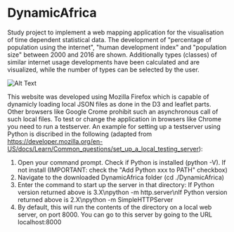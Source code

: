 # DynamicAfrica
Study project to implement a web mapping application for the visualisation of time dependent statistical data. The development of "percentage of population using the internet", "human development index" and "population size" between 2000 and 2016 are shown. Additionally types (classes) of similar internet usage developments have been calculated and are visualized, while the number of types can be selected by the user.   

![Alt Text](https://github.com/lukasalexanderweber/DynamicAfrica/blob/master/gif/ezgif.com-video-to-gif.gif)

This website was developed using Mozilla Firefox which is capable of dynamicly loading local JSON files as done in the D3 and leaflet parts. Other browsers like Google Crome prohibit such an asynchronous call of such local files. To test or change the application in browsers like Chrome you need to run a testserver. An example for setting up a testserver using Python is discribed in the following (adapted from https://developer.mozilla.org/en-US/docs/Learn/Common_questions/set_up_a_local_testing_server):


  1. Open your command prompt. Check if Python is installed (python -V). If not install (IMPORTANT: check the "Add Python xxx to PATH" checkbox)
  2. Navigate to the downloaded DynamicAfrica folder (cd ./DynamicAfrica)
  3. Enter the command to start up the server in that directory: 
  If Python version returned above is 3.X\npython -m http.server\nIf Python version returned above is 2.X\npython -m SimpleHTTPServer
  4. By default, this will run the contents of the directory on a local web server, on port 8000. You can go to this server by going to the URL localhost:8000
